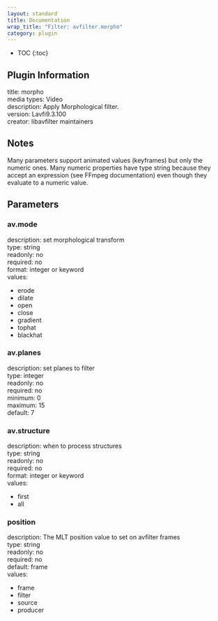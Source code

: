 ```yaml
---
layout: standard
title: Documentation
wrap_title: "Filter: avfilter.morpho"
category: plugin
---
```

* TOC
{:toc}

## Plugin Information

title: morpho  
media types:
Video  
description: Apply Morphological filter.  
version: Lavfi9.3.100  
creator: libavfilter maintainers  

## Notes

Many parameters support animated values (keyframes) but only the numeric ones. Many numeric properties have type string because they accept an expression (see FFmpeg documentation) even though they evaluate to a numeric value.

## Parameters

### av.mode

  
description:
set morphological transform  
type: string  
readonly: no  
required: no  
format: integer or keyword  
values:  

* erode
* dilate
* open
* close
* gradient
* tophat
* blackhat

### av.planes

  
description:
set planes to filter  
type: integer  
readonly: no  
required: no  
minimum: 0  
maximum: 15  
default: 7  

### av.structure

  
description:
when to process structures  
type: string  
readonly: no  
required: no  
format: integer or keyword  
values:  

* first
* all

### position

  
description:
The MLT position value to set on avfilter frames  
type: string  
readonly: no  
required: no  
default: frame  
values:  

* frame
* filter
* source
* producer


